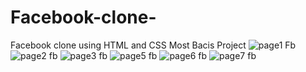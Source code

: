 # Facebook-clone-
Facebook clone using HTML and CSS 
Most Bacis Project 
![page1 Fb](https://github.com/Sarahthedevelopr/Facebook-clone-/assets/146328414/8cf2920b-a409-4d56-b291-1a0bb48e1103)
![page2 fb](https://github.com/Sarahthedevelopr/Facebook-clone-/assets/146328414/4361780b-6d7a-4d84-9516-323ee1ea2441)
![page3 fb](https://github.com/Sarahthedevelopr/Facebook-clone-/assets/146328414/960d5edc-e78e-45d4-a3b4-64a2d74d0f36)
![page5 fb](https://github.com/Sarahthedevelopr/Facebook-clone-/assets/146328414/a212d66c-acf7-4d9f-9e0b-a0846e88384f)
![page6 fb](https://github.com/Sarahthedevelopr/Facebook-clone-/assets/146328414/a73e34bb-a1b5-4731-a095-67b869ce77b7)
![page7 fb](https://github.com/Sarahthedevelopr/Facebook-clone-/assets/146328414/0d2016d2-00e3-479a-b449-97535df1b0ce)
